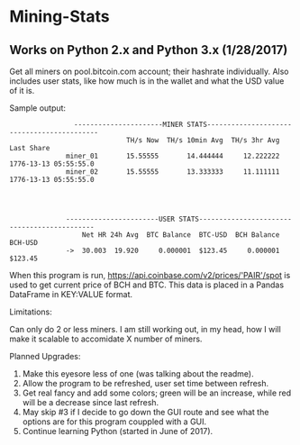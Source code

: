 # Mining-Stats

## Works on Python 2.x and Python 3.x (1/28/2017)

Get all miners on pool.bitcoin.com account; their hashrate individually. Also includes user stats, like how much is in the wallet and what the USD value of it is.


Sample output:

                    ----------------------MINER STATS-------------------------------------------
                                 TH/s Now  TH/s 10min Avg  TH/s 3hr Avg             Last Share
                  miner_01       15.55555       14.444444     12.222222  1776-13-13 05:55:55.0
                  miner_02       15.55555       13.333333     11.111111  1776-13-13 05:55:55.0




                  -----------------------USER STATS--------------------------------------------
                      Net HR 24h Avg  BTC Balance  BTC-USD  BCH Balance  BCH-USD
                  ->  30.003  19.920     0.000001  $123.45     0.000001  $123.45


When this program is run, https://api.coinbase.com/v2/prices/'PAIR'/spot is used to get current price of BCH and BTC. 
This data is placed in a Pandas DataFrame in KEY:VALUE format.



Limitations:

Can only do 2 or less miners. I am still working out, in my head, how I will make it scalable to accomidate X number of miners. 



Planned Upgrades:

1. Make this eyesore less of one (was talking about the readme).
2. Allow the program to be refreshed, user set time between refresh.
3. Get real fancy and add some colors; green will be an increase, while red will be a decrease since last refresh.
4. May skip #3 if I decide to go down the GUI route and see what the options are for this program couppled with a GUI.
5. Continue learning Python (started in June of 2017).
